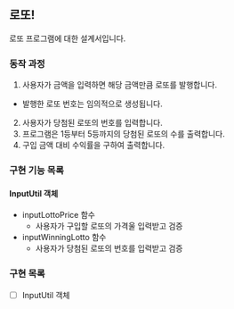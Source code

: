 ## 로또!
로또 프로그램에 대한 설계서입니다.

### 동작 과정
1. 사용자가 금액을 입력하면 해당 금액만큼 로또를 발행합니다.
- 발행한 로또 번호는 임의적으로 생성됩니다.
2. 사용자가 당첨된 로또의 번호를 입력합니다.
3. 프로그램은 1등부터 5등까지의 당첨된 로또의 수를 출력합니다.
4. 구입 금액 대비 수익률을 구하여 출력합니다.

### 구현 기능 목록

#### InputUtil 객체
- inputLottoPrice 함수
    - 사용자가 구입할 로또의 가격울 입력받고 검증
- inputWinningLotto 함수
    - 사용자가 당첨된 로또의 번호를 입력받고 검증

### 구현 목록
- [ ] InputUtil 객체